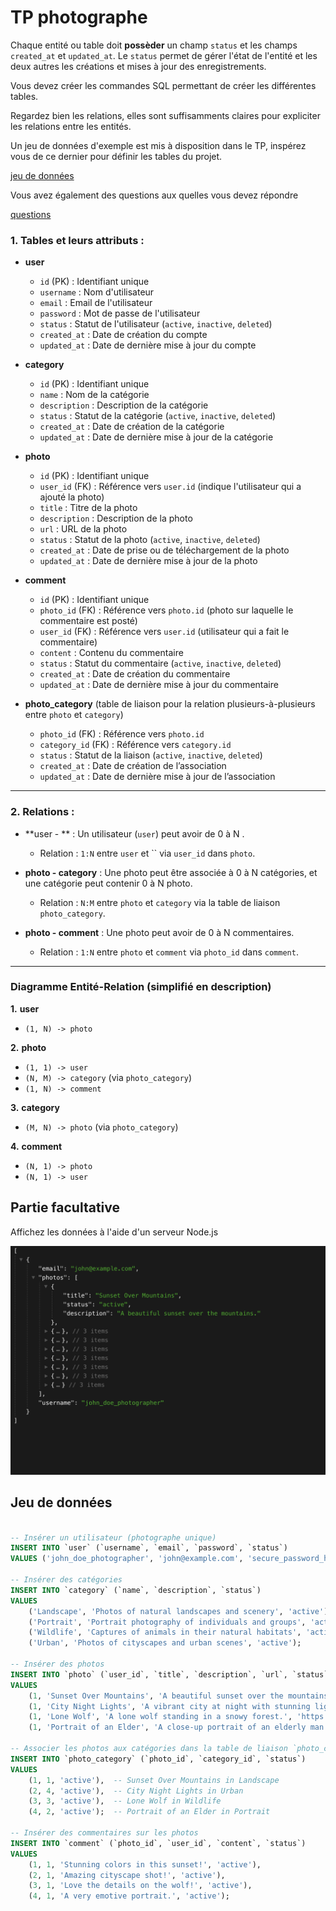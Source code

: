 # TP photographe 

Chaque entité ou table doit **possèder** un champ `status` et les champs `created_at`  et  `updated_at`. Le `status` permet de gérer l'état de l'entité et les deux autres les créations et mises à jour des enregistrements.

Vous devez créer les commandes SQL permettant de créer les différentes tables.

Regardez bien les relations, elles sont suffisamments claires pour expliciter les relations entre les entités.

Un jeu de données d'exemple est mis à disposition dans le TP, inspérez vous de ce dernier pour définir les tables du projet.

[jeu de données](#jeu-de-données)

Vous avez également des questions aux quelles vous devez répondre

[questions](./questions_TP_03.md)

### 1. **Tables et leurs attributs :**

- **user**  
  - `id` (PK) : Identifiant unique
  - `username` : Nom d'utilisateur
  - `email` : Email de l'utilisateur
  - `password` : Mot de passe de l'utilisateur
  - `status` : Statut de l'utilisateur (`active`, `inactive`, `deleted`)
  - `created_at` : Date de création du compte
  - `updated_at` : Date de dernière mise à jour du compte

- **category**  
  - `id` (PK) : Identifiant unique
  - `name` : Nom de la catégorie
  - `description` : Description de la catégorie
  - `status` : Statut de la catégorie (`active`, `inactive`, `deleted`)
  - `created_at` : Date de création de la catégorie
  - `updated_at` : Date de dernière mise à jour de la catégorie

- **photo**  
  - `id` (PK) : Identifiant unique
  - `user_id` (FK) : Référence vers `user.id` (indique l'utilisateur qui a ajouté la photo)
  - `title` : Titre de la photo
  - `description` : Description de la photo
  - `url` : URL de la photo
  - `status` : Statut de la photo (`active`, `inactive`, `deleted`)
  - `created_at` : Date de prise ou de téléchargement de la photo
  - `updated_at` : Date de dernière mise à jour de la photo

- **comment**  
  - `id` (PK) : Identifiant unique
  - `photo_id` (FK) : Référence vers `photo.id` (photo sur laquelle le commentaire est posté)
  - `user_id` (FK) : Référence vers `user.id` (utilisateur qui a fait le commentaire)
  - `content` : Contenu du commentaire
  - `status` : Statut du commentaire (`active`, `inactive`, `deleted`)
  - `created_at` : Date de création du commentaire
  - `updated_at` : Date de dernière mise à jour du commentaire

- **photo_category** (table de liaison pour la relation plusieurs-à-plusieurs entre `photo` et `category`)
  - `photo_id` (FK) : Référence vers `photo.id`
  - `category_id` (FK) : Référence vers `category.id`
  - `status` : Statut de la liaison (`active`, `inactive`, `deleted`)
  - `created_at` : Date de création de l’association
  - `updated_at` : Date de dernière mise à jour de l’association

---

### 2. **Relations :**

- **user - ** : Un utilisateur (`user`) peut avoir de 0 à N .
  - Relation : `1:N` entre `user` et `` via `user_id` dans `photo`.

- **photo - category** : Une photo peut être associée à 0 à N catégories, et une catégorie peut contenir 0 à N photo.
  - Relation : `N:M` entre `photo` et `category` via la table de liaison `photo_category`.

- **photo - comment** : Une photo peut avoir de 0 à N commentaires.
  - Relation : `1:N` entre `photo` et `comment` via `photo_id` dans `comment`.

---

### Diagramme Entité-Relation (simplifié en description)

**1.** **user**
   - `(1, N) -> photo`

**2.** **photo**
   - `(1, 1) -> user`
   - `(N, M) -> category` (via `photo_category`)
   - `(1, N) -> comment`

**3.** **category**
   - `(M, N) -> photo` (via `photo_category`)

**4.** **comment**
   - `(N, 1) -> photo`
   - `(N, 1) -> user`

## Partie facultative

Affichez les données à l'aide d'un serveur Node.js

![users](users_results.png)

## Jeu de données

```sql

-- Insérer un utilisateur (photographe unique)
INSERT INTO `user` (`username`, `email`, `password`, `status`)
VALUES ('john_doe_photographer', 'john@example.com', 'secure_password_hash', 'active');

-- Insérer des catégories
INSERT INTO `category` (`name`, `description`, `status`)
VALUES 
    ('Landscape', 'Photos of natural landscapes and scenery', 'active'),
    ('Portrait', 'Portrait photography of individuals and groups', 'active'),
    ('Wildlife', 'Captures of animals in their natural habitats', 'active'),
    ('Urban', 'Photos of cityscapes and urban scenes', 'active');

-- Insérer des photos
INSERT INTO `photo` (`user_id`, `title`, `description`, `url`, `status`)
VALUES 
    (1, 'Sunset Over Mountains', 'A beautiful sunset over the mountains.', 'https://example.com/photos/sunset.jpg', 'active'),
    (1, 'City Night Lights', 'A vibrant city at night with stunning lights.', 'https://example.com/photos/city_lights.jpg', 'active'),
    (1, 'Lone Wolf', 'A lone wolf standing in a snowy forest.', 'https://example.com/photos/lone_wolf.jpg', 'active'),
    (1, 'Portrait of an Elder', 'A close-up portrait of an elderly man with expressive features.', 'https://example.com/photos/elder_portrait.jpg', 'active');

-- Associer les photos aux catégories dans la table de liaison `photo_category`
INSERT INTO `photo_category` (`photo_id`, `category_id`, `status`)
VALUES 
    (1, 1, 'active'),  -- Sunset Over Mountains in Landscape
    (2, 4, 'active'),  -- City Night Lights in Urban
    (3, 3, 'active'),  -- Lone Wolf in Wildlife
    (4, 2, 'active');  -- Portrait of an Elder in Portrait

-- Insérer des commentaires sur les photos
INSERT INTO `comment` (`photo_id`, `user_id`, `content`, `status`)
VALUES 
    (1, 1, 'Stunning colors in this sunset!', 'active'),
    (2, 1, 'Amazing cityscape shot!', 'active'),
    (3, 1, 'Love the details on the wolf!', 'active'),
    (4, 1, 'A very emotive portrait.', 'active');
```